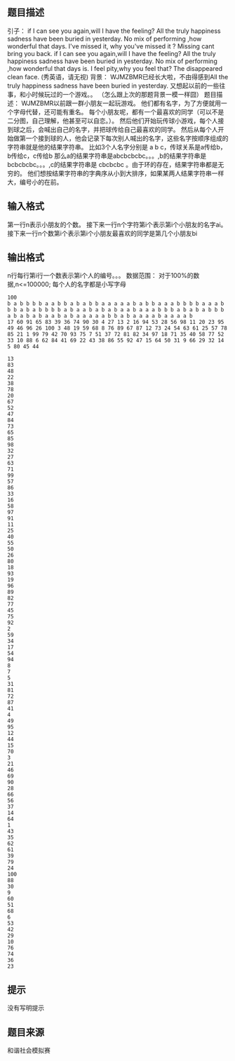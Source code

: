 


## 题目描述
引子：     if I can see you again,will I have the feeling?       All the truly happiness sadness have been buried in yesterday.       No mix of performing ,how wonderful that days.       I've missed it, why you've missed it ? Missing cant bring you back.      if I can see you again,will I have the feeling?       All the truly happiness sadness have been buried in yesterday.       No mix of performing ,how wonderful that days is.       I feel pity,why you feel that? The disappeared clean face.          (秀英语，请无视) 背景： WJMZBMR已经长大啦，不由得感到All the truly happiness sadness have been buried in yesterday. 又想起以前的一些往事，和小时候玩过的一个游戏。。 （怎么跟上次的那题背景一模一样囧） 题目描述： WJMZBMR以前跟一群小朋友一起玩游戏。 他们都有名字，为了方便就用一个字母代替，还可能有重名。 每个小朋友呢，都有一个最喜欢的同学（可以不是二分图，自己理解，他甚至可以自恋。）。 然后他们开始玩传球小游戏，每个人接到球之后，会喊出自己的名字，并把球传给自己最喜欢的同学。 然后从每个人开始做第一个接到球的人，他会记录下每次别人喊出的名字，这些名字按顺序组成的字符串就是他的结果字符串。 比如3个人名字分别是 a b c，传球关系是a传给b，b传给c，c传给b 那么a的结果字符串是abcbcbcbc。。。,b的结果字符串是bcbcbcbc。。。,c的结果字符串是 cbcbcbc 。由于环的存在，结果字符串都是无穷的。 他们想按结果字符串的字典序从小到大排序，如果某两人结果字符串一样大，编号小的在前。
## 输入格式
第一行n表示小朋友的个数。 接下来一行n个字符第i个表示第i个小朋友的名字ai。 接下来一行n个数第i个表示第i个小朋友最喜欢的同学是第几个小朋友bi
## 输出格式
n行每行第i行一个数表示第i个人的编号。。。 数据范围： 对于100%的数据,n<=100000; 每个人的名字都是小写字母

```input1
100
b a b b b b a a b b a b a b b a a a a a b a b b a a a b b b b a a a b b b a b a b b b b a b a a b a b a b a a b a a a b b b a b a b a b b b a b a b a b a a b a b a a a a a b b a b a a a a b a a a a b 
17 60 91 65 83 39 36 74 90 30 4 27 13 2 16 94 53 28 56 98 11 20 23 95 49 46 96 26 100 3 48 19 59 68 8 76 89 67 87 12 73 24 54 63 61 25 57 78 85 21 1 99 79 42 70 93 75 7 51 37 72 81 82 34 97 18 71 35 40 58 77 52 33 10 88 6 62 84 41 69 22 43 38 86 55 92 47 15 64 50 31 9 66 29 32 14 5 80 45 44 

```

```output1
13
83
48
22
38
78
20
67
52
47
84
73
65
85
98
32
27
63
71
99
57
86
33
16
58
97
91
11
25
40
55
50
26
80
18
93
19
96
89
82
77
45
75
92
2
59
34
17
54
94
8
7
5
31
81
72
87
41
4
49
95
12
44
15
70
3
21
46
69
90
28
66
56
37
14
64
1
43
35
62
61
39
79
24
100
88
30
9
60
51
68
6
53
42
29
10
76
74
36
23
```

## 提示
没有写明提示
## 题目来源
和谐社会模拟赛


